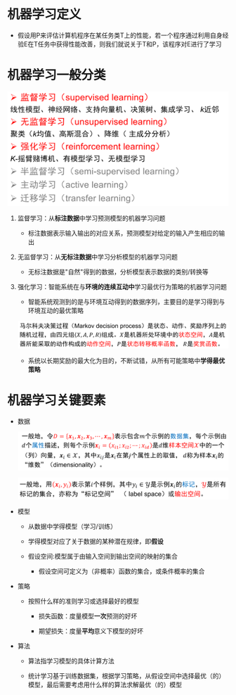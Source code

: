 # 机器学习定义
* 假设用P来评估计算机程序在某任务类T上的性能，若一个程序通过利用自身经验E在T任务中获得性能改善，则我们就说关于T和P，该程序对E进行了学习

# 机器学习一般分类

![Alt text](image-93.png)    

1. 监督学习：从**标注数据**中学习预测模型的机器学习问题
    * 标注数据表示输入输出的对应关系，预测模型对给定的输入产生相应的输出

2. 无监督学习：从**无标注数据**中学习分析模型的机器学习问题
    * 无标注数据是"自然"得到的数据，分析模型表示数据的类别/转换等

3. 强化学习：智能系统在与**环境的连续互动中**学习最优行为策略的机器学习问题
    * 智能系统观测到的是与环境互动得到的数据序列，主要目的是学习得到与环境互动的最优策略    

    ![Alt text](image-90.png)    

    * 系统以长期奖励的最大化为目的，不断试错，从所有可能策略中**学得最优策略**

# 机器学习关键要素
* 数据

    ![Alt text](image-91.png)    

    ![Alt text](image-92.png)    

* 模型
    * 从数据中学得模型（学习/训练）

    * 学得模型对应了关于数据的某种潜在规律，即**假设**

    * 假设空间:模型属于由输入空间到输出空间的映射的集合
        * 假设空间可定义为（非概率）函数的集合，或条件概率的集合

* 策略
    * 按照什么样的准则学习或选择最好的模型
        * 损失函数：度量模型**一次**预测的好坏

        * 期望损失：度量**平均**意义下模型的好坏

* 算法
    * 算法指学习模型的具体计算方法

    * 统计学习基于训练数据集，根据学习策略，从假设空间中选择最优（的）模型，最后需要考虑用什么样的算法求解最优（的）模型
